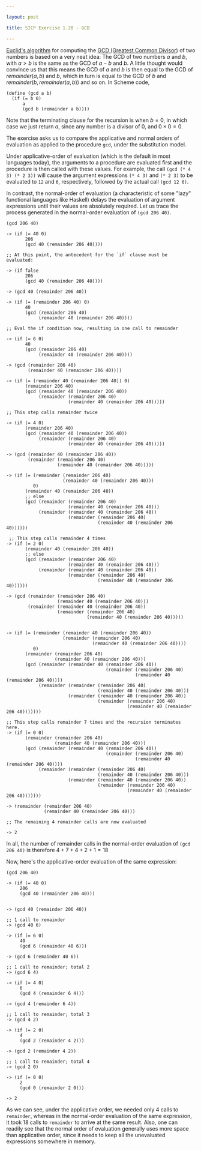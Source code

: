 ```yaml
---

layout: post

title: SICP Exercise 1.20 - GCD

---
```


[Euclid's algorithm][1] for computing the [GCD (Greatest Common Divisor)][2]
of two numbers is based on a very neat idea: The GCD of two numbers
<span>$a$</span> and <span>$b$</span>, with <span>$a \gt b$<span> is the same
as the GCD of <span>$a-b$</span> and <span>$b$</span>. A little thought would
convince us that this means the GCD of <span>$a$</span> and
<span>$b$</span> is then equal to the GCD of <span>$remainder \left( a, b \right)$</span> and
<span>$b$</span>, which in turn is equal to the GCD of <span>$b$</span> and <span>$remainder \left( b, remainder
\left( a, b \right) \right)$</span> and so on. In Scheme code,

    (define (gcd a b)
      (if (= b 0)
          a
          (gcd b (remainder a b))))


Note that the terminating clause for the recursion is when <span>$b=0$</span>,
in which case we just return <span>$a$</span>, since any number is a divisor of
<span>$0$</span>, and <span>$0 \times 0 = 0$</span>.

The exercise asks us to compare the applicative and normal orders of evaluation
as applied to the procedure `gcd`, under the substitution model.

Under applicative-order of evaluation (which is the default in most languages
today), the arguments to a procedure are evaluated first and the procedure is
then called with these values. For example, the call `(gcd (* 4 3) (* 2 3))`
will cause the argument expressions `(* 4 3)` and `(* 2 3)` to be evaluated to
`12` and `6`, respectively, followed by the actual call `(gcd 12 6)`.

In contrast, the normal-order of evaluation (a characteristic of some "lazy"
functional languages like Haskell) delays the evaluation of argument
expressions until their values are absolutely required. Let us trace the
process generated in the normal-order evaluation of `(gcd 206 40)`.

    (gcd 206 40)

    -> (if (= 40 0)
           206
           (gcd 40 (remainder 206 40))))

    ;; At this point, the antecedent for the `if` clause must be evaluated:

    -> (if false
           206
           (gcd 40 (remainder 206 40))))

    -> (gcd 40 (remainder 206 40))

    -> (if (= (remainder 206 40) 0)
           40
           (gcd (remainder 206 40)
                (remainder 40 (remainder 206 40))))

    ;; Eval the if condition now, resulting in one call to remainder

    -> (if (= 6 0)
           40
           (gcd (remainder 206 40)
                (remainder 40 (remainder 206 40))))

    -> (gcd (remainder 206 40)
            (remainder 40 (remainder 206 40))))

    -> (if (= (remainder 40 (remainder 206 40)) 0)
           (remainder 206 40)
           (gcd (remainder 40 (remainder 206 40))
                (remainder (remainder 206 40)
                           (remainder 40 (remainder 206 40)))))

    ;; This step calls remainder twice

    -> (if (= 4 0)
           (remainder 206 40)
           (gcd (remainder 40 (remainder 206 40))
                (remainder (remainder 206 40)
                           (remainder 40 (remainder 206 40)))))

    -> (gcd (remainder 40 (remainder 206 40))
            (remainder (remainder 206 40)
                       (remainder 40 (remainder 206 40)))))

    -> (if (= (remainder (remainder 206 40)
                         (remainder 40 (remainder 206 40)))
              0)
           (remainder 40 (remainder 206 40))
           ;; else
           (gcd (remainder (remainder 206 40)
                           (remainder 40 (remainder 206 40)))
                (remainder (remainder 40 (remainder 206 40))
                           (remainder (remainder 206 40)
                                      (remainder 40 (remainder 206 40))))))

     ;; This step calls remainder 4 times
    -> (if (= 2 0)
           (remainder 40 (remainder 206 40))
           ;; else
           (gcd (remainder (remainder 206 40)
                           (remainder 40 (remainder 206 40)))
                (remainder (remainder 40 (remainder 206 40))
                           (remainder (remainder 206 40)
                                      (remainder 40 (remainder 206 40))))))

    -> (gcd (remainder (remainder 206 40)
                       (remainder 40 (remainder 206 40)))
            (remainder (remainder 40 (remainder 206 40))
                       (remainder (remainder 206 40)
                                  (remainder 40 (remainder 206 40)))))


    -> (if (= (remainder (remainder 40 (remainder 206 40))
                         (remainder (remainder 206 40)
                                    (remainder 40 (remainder 206 40))))
              0)
           (remainder (remainder 206 40)
                      (remainder 40 (remainder 206 40)))
           (gcd (remainder (remainder 40 (remainder 206 40))
                                         (remainder (remainder 206 40)
                                                    (remainder 40 (remainder 206 40))))
                (remainder (remainder (remainder 206 40)
                                      (remainder 40 (remainder 206 40)))
                           (remainder (remainder 40 (remainder 206 40))
                                      (remainder (remainder 206 40)
                                                 (remainder 40 (remainder 206 40)))))))
        
    ;; This step calls remainder 7 times and the recursion terminates here.
    -> (if (= 0 0)
           (remainder (remainder 206 40)
                      (remainder 40 (remainder 206 40)))
           (gcd (remainder (remainder 40 (remainder 206 40))
                                         (remainder (remainder 206 40)
                                                    (remainder 40 (remainder 206 40))))
                (remainder (remainder (remainder 206 40)
                                      (remainder 40 (remainder 206 40)))
                           (remainder (remainder 40 (remainder 206 40))
                                      (remainder (remainder 206 40)
                                                 (remainder 40 (remainder 206 40)))))))

    -> (remainder (remainder 206 40)
                  (remainder 40 (remainder 206 40)))

    ;; The remaining 4 remainder calls are now evaluated

    -> 2


In all, the number of remainder calls in the normal-order evaluation of
`(gcd 206 40)` is therefore <span>$4 + 7 + 4 + 2 + 1 = 18$</span>


Now, here's the applicative-order evaluation of the same expression:
    
    (gcd 206 40)

    -> (if (= 40 0)
         206
         (gcd 40 (remainder 206 40)))


    -> (gcd 40 (remainder 206 40))

    ;; 1 call to remainder
    -> (gcd 40 6)

    -> (if (= 6 0)
         40
         (gcd 6 (remainder 40 6)))

    -> (gcd 6 (remainder 40 6))

    ;; 1 call to remainder; total 2
    -> (gcd 6 4)

    -> (if (= 4 0)
         6
         (gcd 4 (remainder 6 4)))

    -> (gcd 4 (remainder 6 4))

    ;; 1 call to remainder; total 3
    -> (gcd 4 2)

    -> (if (= 2 0)
         4
         (gcd 2 (remainder 4 2)))

    -> (gcd 2 (remainder 4 2))

    ;; 1 call to remainder; total 4
    -> (gcd 2 0)

    -> (if (= 0 0)
         2
         (gcd 0 (remainder 2 0)))

    -> 2


As we can see, under the applicative order, we needed only 4 calls to
`remainder`, whereas in the normal-order evaluation of the same expression, it
took 18 calls to `remainder` to arrive at the same result. Also, one can
readily see that the normal order of evaluation generally uses more space than
applicative order, since it needs to keep all the unevaluated expressions
somewhere in memory.


[1]: http://en.wikipedia.org/wiki/Euclidean_algorithm
[2]: http://en.wikipedia.org/wiki/Greatest_common_divisor
